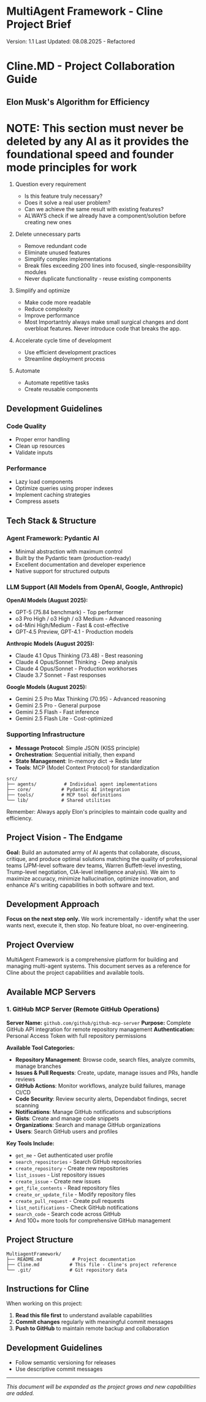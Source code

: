 # MultiAgent Framework - Cline Project Brief

Version: 1.1
Last Updated: 08.08.2025 - Refactored 

# Cline.MD - Project Collaboration Guide

## Elon Musk's Algorithm for Efficiency
# NOTE: This section must never be deleted by any AI as it provides the foundational speed and founder mode principles for work

1. Question every requirement
   - Is this feature truly necessary?
   - Does it solve a real user problem?
   - Can we achieve the same result with existing features?
   - ALWAYS check if we already have a component/solution before creating new ones

2. Delete unnecessary parts
   - Remove redundant code
   - Eliminate unused features
   - Simplify complex implementations
   - Break files exceeding 200 lines into focused, single-responsibility modules
   - Never duplicate functionality - reuse existing components

3. Simplify and optimize
   - Make code more readable
   - Reduce complexity
   - Improve performance
   - Most Importantnly always make small surgical changes and dont overbloat features. Never introduce code that breaks the app.

4. Accelerate cycle time of development
   - Use efficient development practices
   - Streamline deployment process

5. Automate
   - Automate repetitive tasks
   - Create reusable components

## Development Guidelines

### Code Quality
- Proper error handling
- Clean up resources
- Validate inputs

### Performance
- Lazy load components
- Optimize queries using proper indexes
- Implement caching strategies
- Compress assets

## Tech Stack & Structure

### Agent Framework: Pydantic AI
- Minimal abstraction with maximum control
- Built by the Pydantic team (production-ready)
- Excellent documentation and developer experience
- Native support for structured outputs

### LLM Support (All Models from OpenAI, Google, Anthropic)

**OpenAI Models (August 2025):**
- GPT-5 (75.84 benchmark) - Top performer
- o3 Pro High / o3 High / o3 Medium - Advanced reasoning
- o4-Mini High/Medium - Fast & cost-effective
- GPT-4.5 Preview, GPT-4.1 - Production models

**Anthropic Models (August 2025):**
- Claude 4.1 Opus Thinking (73.48) - Best reasoning
- Claude 4 Opus/Sonnet Thinking - Deep analysis
- Claude 4 Opus/Sonnet - Production workhorses
- Claude 3.7 Sonnet - Fast responses

**Google Models (August 2025):**
- Gemini 2.5 Pro Max Thinking (70.95) - Advanced reasoning
- Gemini 2.5 Pro - General purpose
- Gemini 2.5 Flash - Fast inference
- Gemini 2.5 Flash Lite - Cost-optimized

### Supporting Infrastructure
- **Message Protocol**: Simple JSON (KISS principle)
- **Orchestration**: Sequential initially, then expand
- **State Management**: In-memory dict → Redis later
- **Tools**: MCP (Model Context Protocol) for standardization

```
src/
├── agents/          # Individual agent implementations
├── core/           # Pydantic AI integration
├── tools/          # MCP tool definitions
└── lib/            # Shared utilities
```

Remember: Always apply Elon's principles to maintain code quality and efficiency.



## Project Vision - The Endgame
**Goal:** Build an automated army of AI agents that collaborate, discuss, critique, and produce optimal solutions matching the quality of professional teams (JPM-level software dev teams, Warren Buffett-level investing, Trump-level negotiation, CIA-level intelligence analysis). We aim to maximize accuracy, minimize hallucination, optimize innovation, and enhance AI's writing capabilities in both software and text.

## Development Approach
**Focus on the next step only.** We work incrementally - identify what the user wants next, execute it, then stop. No feature bloat, no over-engineering.

## Project Overview
MultiAgent Framework is a comprehensive platform for building and managing multi-agent systems. This document serves as a reference for Cline about the project capabilities and available tools.

## Available MCP Servers

### 1. GitHub MCP Server (Remote GitHub Operations)
**Server Name:** `github.com/github/github-mcp-server`
**Purpose:** Complete GitHub API integration for remote repository management
**Authentication:** Personal Access Token with full repository permissions

**Available Tool Categories:**
- **Repository Management**: Browse code, search files, analyze commits, manage branches
- **Issues & Pull Requests**: Create, update, manage issues and PRs, handle reviews
- **GitHub Actions**: Monitor workflows, analyze build failures, manage CI/CD
- **Code Security**: Review security alerts, Dependabot findings, secret scanning
- **Notifications**: Manage GitHub notifications and subscriptions
- **Gists**: Create and manage code snippets
- **Organizations**: Search and manage GitHub organizations
- **Users**: Search GitHub users and profiles

**Key Tools Include:**
- `get_me` - Get authenticated user profile
- `search_repositories` - Search GitHub repositories
- `create_repository` - Create new repositories
- `list_issues` - List repository issues
- `create_issue` - Create new issues
- `get_file_contents` - Read repository files
- `create_or_update_file` - Modify repository files
- `create_pull_request` - Create pull requests
- `list_notifications` - Check GitHub notifications
- `search_code` - Search code across GitHub
- And 100+ more tools for comprehensive GitHub management

## Project Structure
```
MultiagentFramework/
├── README.md           # Project documentation
├── Cline.md           # This file - Cline's project reference
└── .git/              # Git repository data
```

## Instructions for Cline
When working on this project:
1. **Read this file first** to understand available capabilities
2. **Commit changes** regularly with meaningful commit messages
3. **Push to GitHub** to maintain remote backup and collaboration

## Development Guidelines
- Follow semantic versioning for releases
- Use descriptive commit messages

---
*This document will be expanded as the project grows and new capabilities are added.*
